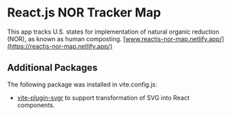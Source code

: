 # React.js NOR Tracker Map

This app tracks U.S. states for implementation of natural organic reduction (NOR), as known as human composting.
[www.reactjs-nor-map.netlify.app/](https://reactjs-nor-map.netlify.app/) 

## Additional Packages

The following package was installed in vite.config.js:
- [vite-plugin-svgr](https://www.npmjs.com/package/vite-plugin-svgr) to support transformation of SVG into React components.